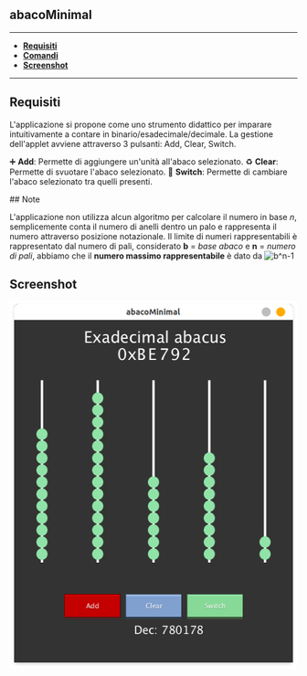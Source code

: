 ## abacoMinimal

------

- **[Requisiti](#Requisiti)**
- **[Comandi](#Comandi)**
- **[Screenshot](#Screenshot)**
------                         

## Requisiti
<p>
L'applicazione si propone come uno strumento didattico per imparare intuitivamente a contare in binario/esadecimale/decimale.
La gestione dell'applet avviene attraverso 3 pulsanti: Add, Clear, Switch.

:heavy_plus_sign: <strong>Add</strong>: Permette di aggiungere un'unità all'abaco selezionato.
:recycle: <strong>Clear</strong>: Permette di svuotare l'abaco selezionato.
:wrench: <strong>Switch</strong>: Permette di cambiare l'abaco selezionato tra quelli presenti.
</p>
## Note
<p>
L'applicazione non utilizza alcun algoritmo per calcolare il numero in base <em>n</em>, semplicemente conta il numero di anelli dentro un palo e rappresenta il numero attraverso posizione notazionale. Il limite di numeri rappresentabili è rappresentato dal numero di pali, considerato <strong>b</strong> = <em>base abaco</em> e <strong>n</strong> = <em>numero di pali</em>, abbiamo che il <strong>numero massimo rappresentabile</strong> è dato da <img src="https://latex.codecogs.com/gif.latex?b^n-1" title="b^n-1" />
</p>

                                                
## Screenshot

 <img
       src="https://raw.githubusercontent.com/v0lp3/abacoMinimal/master/screenshot.png"
       alt="abacoMinimal"
       width="516"
       height="644"  
 /> 
